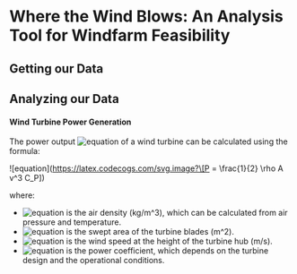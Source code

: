 # Where the Wind Blows: An Analysis Tool for Windfarm Feasibility

## Getting our Data

## Analyzing our Data

#### Wind Turbine Power Generation

The power output ![equation](https://latex.codecogs.com/svg.image?\(P\)) of a wind turbine can be calculated using the formula:

![equation](https://latex.codecogs.com/svg.image?\[P = \frac{1}{2} \rho A v^3 C_P\])

where:
- ![equation](https://latex.codecogs.com/svg.image?\(\rho\)) is the air density (kg/m^3), which can be calculated from air pressure and temperature.
- ![equation](https://latex.codecogs.com/svg.image?\(A\)) is the swept area of the turbine blades (m^2).
- ![equation](https://latex.codecogs.com/svg.image?\(v\)) is the wind speed at the height of the turbine hub (m/s).
- ![equation](https://latex.codecogs.com/svg.image?\(C_P\)) is the power coefficient, which depends on the turbine design and the operational conditions.

##